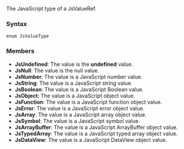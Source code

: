 The JavaScript type of a JsValueRef.
### Syntax 
```
enum JsValueType
```
### Members 
* __JsUndefined__: The value is the **undefined** value.
* __JsNull__: The value is the <c>null</c> value.
* __JsNumber__: The value is a JavaScript number value.
* __JsString__: The value is a JavaScript string value.
* __JsBoolean__: The value is a JavaScript Boolean value.
* __JsObject__: The value is a JavaScript object value.
* __JsFunction__: The value is a JavaScript function object value.
* __JsError__: The value is a JavaScript error object value.
* __JsArray__: The value is a JavaScript array object value.
* __JsSymbol__: The value is a JavaScript symbol value.
* __JsArrayBuffer__: The value is a JavaScript ArrayBuffer object value.
* __JsTypedArray__: The value is a JavaScript typed array object value.
* __JsDataView__: The value is a JavaScript DataView object value.
